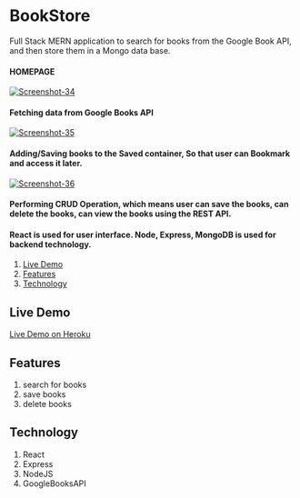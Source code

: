 
# BookStore
Full Stack MERN application to search for books from the Google Book API, and then store them in a Mongo data base.

<h4>HOMEPAGE</h4>

<a href="https://ibb.co/BN6kVGm"><img src="https://i.ibb.co/jRwtvzd/Screenshot-34.png" alt="Screenshot-34" border="0"></a>

<h4>Fetching data from Google Books API</h4>

<a href="https://ibb.co/2tdT4t0"><img src="https://i.ibb.co/k8XtC8V/Screenshot-35.png" alt="Screenshot-35" border="0"></a>

<h4>Adding/Saving books to the Saved container, So that user can Bookmark and access it later.</h4>

<a href="https://ibb.co/8rLMWC1"><img src="https://i.ibb.co/McxnYvF/Screenshot-36.png" alt="Screenshot-36" border="0"></a>

<h4>Performing CRUD Operation, which means user can save the books, can delete the books, can view the books using the REST API.</h4>

<h4>React is used for user interface. Node, Express, MongoDB is used for backend technology.</h4>


1. [Live Demo](#Live_Demo)
2. [Features](#Features)
3. [Technology](#Technology)

<a name="Live_Demo"></a>
## Live Demo
<a href="https://bookstore-hub.herokuapp.com/">Live Demo on Heroku</a>

<a name="Features"></a>
## Features
1. search for books
2. save books
3. delete books

<a name="Technology"></a>
## Technology
1.  React
1.  Express
2.  NodeJS
3.  GoogleBooksAPI

